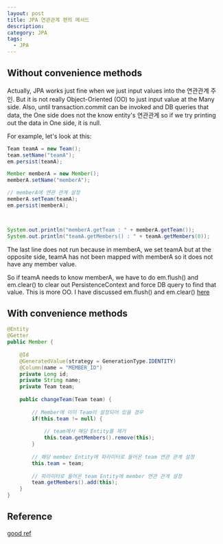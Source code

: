 ```yaml
---
layout: post
title: JPA 연관관계 편의 메서드
description: 
category: JPA
tags:
  - JPA
---
```

  
## Without convenience methods
Actually, JPA works just fine when we just input values into the
연관관계 주인. But it is not really Object-Oriented (OO) to just input
value at the Many side. Also, until transaction.commit can be invoked
and DB queries that data, the One side does not the know entity's
연관관계 so if we try printing out the data in One side, it is null.

For example, let's look at this:
```java
Team teamA = new Team();
team.setName("teamA");
em.persist(teamA);

Member memberA = new Member();
memberA.setName("memberA");

// memberA에 연관 관계 설정
memberA.setTeam(teamA);
em.persist(memberA);



System.out.println("memberA.getTeam : " + memberA.getTeam());
System.out.println("teamA.getMembers() : " + teamA.getMembers(0));
```

The last line does not run because in memberA, we set teamA but 
at the opposite side, teamA has not been mapped with memberA so it
does not have any member value.

So if teamA needs to know memberA, we have to do em.flush() and 
em.clear() to clear out PersistenceContext and force DB query to find
that value. This is more OO. I have discussed em.flush() and 
em.clear() [here](https://brian6484.github.io/jpa/2022/08/31/JPADBquery.html)

## With convenience methods
```java
@Entity
@Getter
public Member {
    
    @Id
    @GeneratedValue(strategy = GenerationType.IDENTITY)
    @Column(name = "MEMBER_ID")
    private Long id;
    private String name;
    private Team team;
    
    public changeTeam(Team team) {
        
        // Member에 이미 Team이 설정되어 있을 경우
        if(this.team != null) {
         
            // team에서 해당 Entity를 제거
            this.team.getMembers().remove(this);
        }
        
        // 해당 member Entity에 파라미터로 들어온 team 연관 관계 설정
        this.team = team;
        
        // 파라미터로 들어온 team Entity에 member 연관 관계 설정
        team.getMembers().add(this);
    }
}
```



## Reference
[good ref](https://developer-rooney.tistory.com/223)
